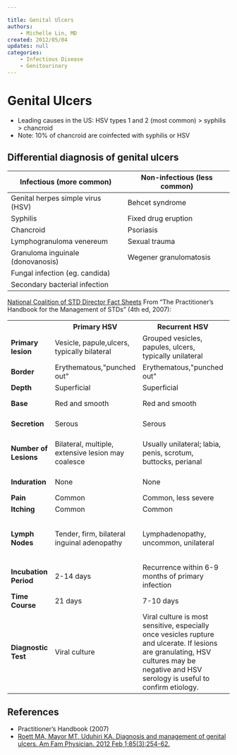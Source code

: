 ```yaml
---

title: Genital Ulcers
authors:
    - Michelle Lin, MD
created: 2012/05/04
updates: null
categories:
    - Infectious Disease
    - Genitourinary
---
```


# Genital Ulcers

-   Leading causes in the US: HSV types 1 and 2 (most common) > syphilis > chancroid
-   Note: 10% of chancroid are coinfected with syphilis or HSV

## Differential diagnosis of genital ulcers

| **Infectious (more common)**      | **Non-infectious (less common)** |
| --------------------------------- | -------------------------------- |
| Genital herpes simple virus (HSV) | Behcet syndrome                  |
| Syphilis                          | Fixed drug eruption              |
| Chancroid                         | Psoriasis                        |
| Lymphogranuloma venereum          | Sexual trauma                    |
| Granuloma inguinale (donovanosis) | Wegener granulomatosis           |
| Fungal infection (eg. candida)    |                                  |
| Secondary bacterial infection     |                                  |

[National Coalition of STD Director Fact Sheets](http://www.ncsddc.org/publications)
From “The Practitioner’s Handbook for the Management of STDs” (4th ed, 2007):

<table>
  <tr>
    <th></th>
    <th>Primary HSV</th>
    <th>Recurrent HSV</th>
    <th>Syphilis</th>
    <th>Chancroid</th>
    <th>LGV</th>
  </tr>
  <tr>
    <td><b>Primary lesion</b></td>
    <td>Vesicle, papule,ulcers, typically bilateral</td>
    <td>Grouped vesicles, papules, ulcers, typically unilateral  </td>
    <td>Ulcer, papule</td>
    <td>Ulcer, papule</td>
    <td>Papule, pustule, ulcer</td>
  </tr>
  <tr>
    <td><b>Border</b></td>
    <td>Erythematous,"punched out"  </td>
    <td>Erythematous,"punched out"</td>
    <td>Sharply demarcated </td>
    <td>Violaceous, undermined</td>
    <td>Variable</td>
  </tr>
  <tr>
    <td><b>Depth</b></td>
    <td>Superficial</td>
    <td>Superficial</td>
    <td>Superficial</td>
    <td>Excavated</td>
    <td>Superficial</td>
  </tr>
  <tr>
    <td><b>Base</b></td>
    <td>Red and smooth</td>
    <td>Red and smooth</td>
    <td>Red and smooth</td>
    <td>Yellow to gray exudate</td>
    <td>Variable</td>
  </tr>
  <tr>
    <td><b>Secretion</b></td>
    <td>Serous</td>
    <td>Serous</td>
    <td>Serous</td>
    <td>Purulent to hemorrhagic</td>
    <td>Variable</td>
  </tr>
  <tr>
    <td><b>Number of Lesions</b></td>
    <td>Bilateral, multiple, extensive lesion may coalesce</td>
    <td>Usually unilateral; labia, penis, scrotum, buttocks, perianal</td>
    <td>Vulva, penis, anal perianal, oral</td>
    <td>Penis, vulva</td>
    <td>Urethra, cervix, rectum</td>
  </tr>
  <tr>
    <td><b>Induration</b></td>
    <td>None</td>
    <td>None</td>
    <td>Firm</td>
    <td>Rare, usually soft</td>
    <td>None</td>
  </tr>
  <tr>
    <td><b>Pain</b></td>
    <td>Common</td>
    <td>Common, less severe</td>
    <td>Rare</td>
    <td>Often</td>
    <td>Variable</td>
  </tr>
  <tr>
    <td><b>Itching</b></td>
    <td>Common</td>
    <td>Common</td>
    <td>Rare</td>
    <td>Rare</td>
    <td>Rare</td>
  </tr>
  <tr>
    <td><b>Lymph Nodes</b></td>
    <td>Tender, firm, bilateral inguinal adenopathy</td>
    <td>Lymphadenopathy, uncommon, unilateral</td>
    <td>Nontender, firm, enlarged</td>
    <td>Tender, enlarged, may suppurate</td>
    <td>Inguinal and femoral lymphadenopathy: tender, may suppurate</td>
  </tr>
  <tr>
    <td><b>Incubation Period</b></td>
    <td>2-14 days</td>
    <td>Recurrence within 6-9 months of primary infection </td>
    <td>10-90 days</td>
    <td>1-14 days</td>
    <td>3-21 days</td>
  </tr>
  <tr>
    <td><b>Time Course</b></td>
    <td>21 days</td>
    <td>7-10 days</td>
    <td>2-3 weeks</td>
    <td>2-3 weeks</td>
    <td>1-2 weeks</td>
  </tr>
  <tr>
    <td><b>Diagnostic Test</b></td>
    <td>Viral culture</td>
    <td>Viral culture is most sensitive, especially once vesicles rupture and ulcerate. If lesions are granulating, HSV cultures may be negative and HSV serology is useful to confirm etiology.</td>
    <td>Darkfield microscopy, FTA-ABS, VDRL, RPR and DFA-TP</td>
    <td>Culture of <i>Haemophilus ducreyi</i>; Gram stain of pus aspirate from lymph node</td>
    <td>Isolation of <i>Chlamydia trachomatis</i> from urethra, cervix, rectum or lymph node aspirate; complement fixation serology ≥ 1/64</td>
  </tr>
</table>

## References

-   Practitioner’s Handbook (2007)
-   [Roett MA, Mayor MT, Uduhiri KA. Diagnosis and management of genital ulcers. Am Fam Physician. 2012 Feb 1;85(3):254-62.](https://www.ncbi.nlm.nih.gov/pubmed/?term=22335265)
